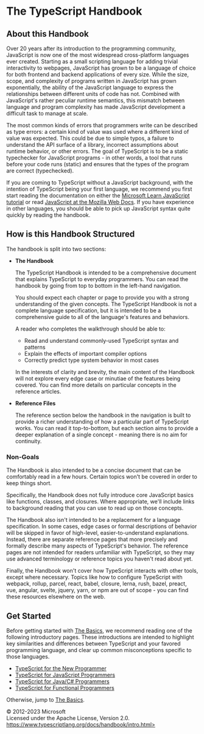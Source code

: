 The TypeScript Handbook
=======================

About this Handbook 
-------------------

Over 20 years after its introduction to the programming community,
JavaScript is now one of the most widespread cross-platform languages
ever created. Starting as a small scripting language for adding trivial
interactivity to webpages, JavaScript has grown to be a language of
choice for both frontend and backend applications of every size. While
the size, scope, and complexity of programs written in JavaScript has
grown exponentially, the ability of the JavaScript language to express
the relationships between different units of code has not. Combined with
JavaScript's rather peculiar runtime semantics, this mismatch between
language and program complexity has made JavaScript development a
difficult task to manage at scale.

The most common kinds of errors that programmers write can be described
as type errors: a certain kind of value was used where a different kind
of value was expected. This could be due to simple typos, a failure to
understand the API surface of a library, incorrect assumptions about
runtime behavior, or other errors. The goal of TypeScript is to be a
static typechecker for JavaScript programs - in other words, a tool that
runs before your code runs (static) and ensures that the types of the
program are correct (typechecked).

If you are coming to TypeScript without a JavaScript background, with
the intention of TypeScript being your first language, we recommend you
first start reading the documentation on either the [Microsoft Learn
JavaScript tutorial](https://developer.microsoft.com/javascript/) or
read [JavaScript at the Mozilla Web
Docs](https://developer.mozilla.org/docs/Web/JavaScript/Guide). If you
have experience in other languages, you should be able to pick up
JavaScript syntax quite quickly by reading the handbook.

How is this Handbook Structured 
-------------------------------

The handbook is split into two sections:

-   **The Handbook**

    The TypeScript Handbook is intended to be a comprehensive document
    that explains TypeScript to everyday programmers. You can read the
    handbook by going from top to bottom in the left-hand navigation.

    You should expect each chapter or page to provide you with a strong
    understanding of the given concepts. The TypeScript Handbook is not
    a complete language specification, but it is intended to be a
    comprehensive guide to all of the language's features and behaviors.

    A reader who completes the walkthrough should be able to:

    -   Read and understand commonly-used TypeScript syntax and patterns
    -   Explain the effects of important compiler options
    -   Correctly predict type system behavior in most cases

    In the interests of clarity and brevity, the main content of the
    Handbook will not explore every edge case or minutiae of the
    features being covered. You can find more details on particular
    concepts in the reference articles.

-   **Reference Files**

    The reference section below the handbook in the navigation is built
    to provide a richer understanding of how a particular part of
    TypeScript works. You can read it top-to-bottom, but each section
    aims to provide a deeper explanation of a single concept - meaning
    there is no aim for continuity.

### Non-Goals 

The Handbook is also intended to be a concise document that can be
comfortably read in a few hours. Certain topics won't be covered in
order to keep things short.

Specifically, the Handbook does not fully introduce core JavaScript
basics like functions, classes, and closures. Where appropriate, we'll
include links to background reading that you can use to read up on those
concepts.

The Handbook also isn't intended to be a replacement for a language
specification. In some cases, edge cases or formal descriptions of
behavior will be skipped in favor of high-level, easier-to-understand
explanations. Instead, there are separate reference pages that more
precisely and formally describe many aspects of TypeScript's behavior.
The reference pages are not intended for readers unfamiliar with
TypeScript, so they may use advanced terminology or reference topics you
haven't read about yet.

Finally, the Handbook won't cover how TypeScript interacts with other
tools, except where necessary. Topics like how to configure TypeScript
with webpack, rollup, parcel, react, babel, closure, lerna, rush, bazel,
preact, vue, angular, svelte, jquery, yarn, or npm are out of scope -
you can find these resources elsewhere on the web.

Get Started 
-----------

Before getting started with [The Basics](2/basic-types), we recommend
reading one of the following introductory pages. These introductions are
intended to highlight key similarities and differences between
TypeScript and your favored programming language, and clear up common
misconceptions specific to those languages.

-   [TypeScript for the New Programmer](typescript-from-scratch)
-   [TypeScript for JavaScript Programmers](typescript-in-5-minutes)
-   [TypeScript for Java/C\# Programmers](typescript-in-5-minutes-oop)
-   [TypeScript for Functional
    Programmers](typescript-in-5-minutes-func)

Otherwise, jump to [The Basics](2/basic-types).

 
© 2012-2023 Microsoft\
Licensed under the Apache License, Version 2.0.\
https://www.typescriptlang.org/docs/handbook/intro.html>


